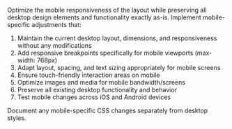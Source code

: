 Optimize the mobile responsiveness of the layout while preserving all desktop design elements and functionality exactly as-is. Implement mobile-specific adjustments that:

1. Maintain the current desktop layout, dimensions, and responsiveness without any modifications
2. Add responsive breakpoints specifically for mobile viewports (max-width: 768px)
3. Adapt layout, spacing, and text sizing appropriately for mobile screens
4. Ensure touch-friendly interaction areas on mobile
5. Optimize images and media for mobile bandwidth/screens
6. Preserve all existing desktop functionality and behavior
7. Test mobile changes across iOS and Android devices

Document any mobile-specific CSS changes separately from desktop styles.